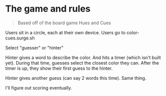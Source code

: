 # The game and rules
> Based off of the board game Hues and Cues

Users sit in a circle, each at their own device. Users go to color-cues.surge.sh

Select "guesser" or "hinter"

Hinter gives a word to describe the color. And hits a timer (which isn't built yet). During that time, guesses select the closest color they can. After the timer is up, they show their first guess to the hinter.

Hinter gives another guess (can say 2 words this time). Same thing.

I'll figure out scoring eventually.
